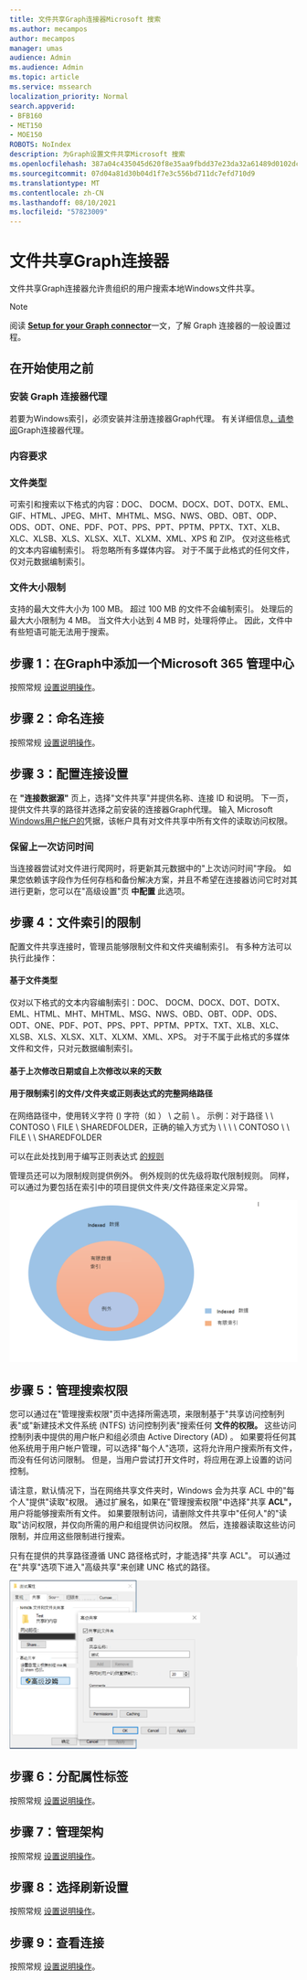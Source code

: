```yaml
---
title: 文件共享Graph连接器Microsoft 搜索
ms.author: mecampos
author: mecampos
manager: umas
audience: Admin
ms.audience: Admin
ms.topic: article
ms.service: mssearch
localization_priority: Normal
search.appverid:
- BFB160
- MET150
- MOE150
ROBOTS: NoIndex
description: 为Graph设置文件共享Microsoft 搜索
ms.openlocfilehash: 387a04c435045d620f8e35aa9fbdd37e23da32a61489d0102dc7bda09920e980
ms.sourcegitcommit: 07d04a81d30b04d1f7e3c556bd711dc7efd710d9
ms.translationtype: MT
ms.contentlocale: zh-CN
ms.lasthandoff: 08/10/2021
ms.locfileid: "57823009"
---
```

<!---Previous ms.author: rusamai --->

# <a name="file-share-graph-connector"></a>文件共享Graph连接器

文件共享Graph连接器允许贵组织的用户搜索本地Windows文件共享。

> [!NOTE]
> 阅读 [**Setup for your Graph connector**](configure-connector.md)一文，了解 Graph 连接器的一般设置过程。

## <a name="before-you-get-started"></a>在开始使用之前

### <a name="install-the-graph-connector-agent"></a>安装 Graph 连接器代理

若要为Windows索引，必须安装并注册连接器Graph代理。 有关详细信息[，请参阅](graph-connector-agent.md)Graph连接器代理。  

### <a name="content-requirements"></a>内容要求

### <a name="file-types"></a>文件类型

可索引和搜索以下格式的内容：DOC、 DOCM、DOCX、DOT、DOTX、EML、GIF、HTML、JPEG、MHT、MHTML、MSG、NWS、OBD、OBT、ODP、ODS、ODT、ONE、PDF、POT、PPS、PPT、PPTM、PPTX、TXT、XLB、XLC、XLSB、XLS、XLSX、XLT、XLXM、XML、XPS 和 ZIP。 仅对这些格式的文本内容编制索引。 将忽略所有多媒体内容。 对于不属于此格式的任何文件，仅对元数据编制索引。

### <a name="file-size-limits"></a>文件大小限制

支持的最大文件大小为 100 MB。 超过 100 MB 的文件不会编制索引。 处理后的最大大小限制为 4 MB。 当文件大小达到 4 MB 时，处理将停止。 因此，文件中有些短语可能无法用于搜索。

## <a name="step-1-add-a-graph-connector-in-the-microsoft-365-admin-center"></a>步骤 1：在Graph中添加一个Microsoft 365 管理中心

按照常规 [设置说明操作](./configure-connector.md)。
<!---If the above phrase does not apply, delete it and insert specific details for your data source that are different from general setup instructions.-->

## <a name="step-2-name-the-connection"></a>步骤 2：命名连接

按照常规 [设置说明操作](./configure-connector.md)。
<!---If the above phrase does not apply, delete it and insert specific details for your data source that are different from general setup instructions.-->

## <a name="step-3-configure-the-connection-settings"></a>步骤 3：配置连接设置

在 **"连接数据源"** 页上，选择"文件共享"并提供名称、连接 ID 和说明。 下一页，提供文件共享的路径并选择之前安装的连接器Graph代理。 输入 Microsoft [Windows用户帐户的](https://microsoft.com/windows)凭据，该帐户具有对文件共享中所有文件的读取访问权限。

### <a name="preserve-last-access-time"></a>保留上一次访问时间

当连接器尝试对文件进行爬网时，将更新其元数据中的"上次访问时间"字段。 如果您依赖该字段作为任何存档和备份解决方案，并且不希望在连接器访问它时对其进行更新，您可以在"高级设置"页 **中配置** 此选项。

## <a name="step-4-limits-for-file-indexing"></a>步骤 4：文件索引的限制

配置文件共享连接时，管理员能够限制文件和文件夹编制索引。 有多种方法可以执行此操作：

#### <a name="based-on-file-types"></a>基于文件类型

仅对以下格式的文本内容编制索引：DOC、 DOCM、DOCX、DOT、DOTX、EML、HTML、MHT、MHTML、MSG、NWS、OBD、OBT、ODP、ODS、ODT、ONE、PDF、POT、PPS、PPT、PPTM、PPTX、TXT、XLB、XLC、XLSB、XLS、XLSX、XLT、XLXM、XML、XPS。 对于不属于此格式的多媒体文件和文件，只对元数据编制索引。

#### <a name="based-on-last-modified-date-or-number-of-days-since-last-modification"></a>基于上次修改日期或自上次修改以来的天数

#### <a name="full-network-path-of-filefolder-or-regular-expression-to-limit-indexing"></a>用于限制索引的文件/文件夹或正则表达式的完整网络路径 

在网络路径中，使用转义字符 () 字符（如 ） \\ 之前 \\ 。 示例：对于路径 \\ \\ CONTOSO \\ FILE \\ SHAREDFOLDER，正确的输入方式为 \\ \\ \\ \\ CONTOSO \\ \\ FILE \\ \\ SHAREDFOLDER

可以在此处找到用于编写正则表达式 [的规则](https://docs.microsoft.com/dotnet/standard/base-types/regular-expression-language-quick-reference)

管理员还可以为限制规则提供例外。 例外规则的优先级将取代限制规则。 同样，可以通过为要包括在索引中的项目提供文件夹/文件路径来定义异常。

![限制和例外](media/file-connector/ExclusionRule.png)

## <a name="step-5-manage-search-permissions"></a>步骤 5：管理搜索权限

您可以通过在"管理搜索权限"页中选择所需选项，来限制基于"共享访问控制列表"或"新建技术文件系统 (NTFS) 访问控制列表"搜索任何 **文件的权限。** 这些访问控制列表中提供的用户帐户和组必须由 Active Directory (AD) 。 如果要将任何其他系统用于用户帐户管理，可以选择"每个人"选项，这将允许用户搜索所有文件，而没有任何访问限制。 但是，当用户尝试打开文件时，将应用在源上设置的访问控制。

请注意，默认情况下，当在网络共享文件夹时，Windows 会为共享 ACL 中的"每个人"提供"读取"权限。 通过扩展名，如果在"管理搜索权限"中选择"共享 **ACL"，** 用户将能够搜索所有文件。 如果要限制访问，请删除文件共享中"任何人"的"读取"访问权限，并仅向所需的用户和组提供访问权限。 然后，连接器读取这些访问限制，并应用这些限制进行搜索。

只有在提供的共享路径遵循 UNC 路径格式时，才能选择"共享 ACL"。 可以通过在"共享"选项下进入"高级共享"来创建 UNC 格式的路径。

![Advanced_sharing](media/file-connector/file-advanced-sharing.png)

## <a name="step-6-assign-property-labels"></a>步骤 6：分配属性标签

按照常规 [设置说明操作](./configure-connector.md)。
<!---If the above phrase does not apply, delete it and insert specific details for your data source that are different from general setup instructions.-->

## <a name="step-7-manage-schema"></a>步骤 7：管理架构

按照常规 [设置说明操作](./configure-connector.md)。
<!---If the above phrase does not apply, delete it and insert specific details for your data source that are different from general setup instructions.-->

## <a name="step-8-choose-refresh-settings"></a>步骤 8：选择刷新设置

按照常规 [设置说明操作](./configure-connector.md)。
<!---If the above phrase does not apply, delete it and insert specific details for your data source that are different from general setup instructions.-->

## <a name="step-9-review-connection"></a>步骤 9：查看连接

按照常规 [设置说明操作](./configure-connector.md)。
<!---If the above phrase does not apply, delete it and insert specific details for your data source that are different from general setup 
instructions.-->

<!---## Troubleshooting-->
<!---Insert troubleshooting recommendations for this data source-->

<!---## Limitations-->
<!---Insert limitations for this data source-->
